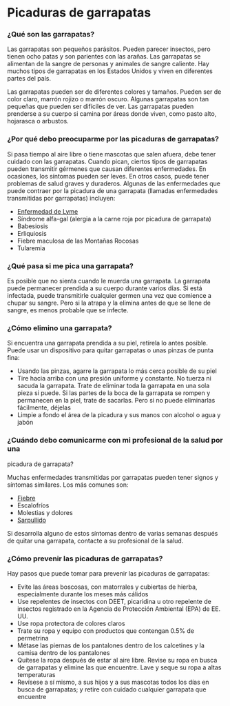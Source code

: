 Picaduras de garrapatas
=======================


### ¿Qué son las garrapatas?


Las garrapatas son pequeños parásitos. Pueden parecer insectos, pero 
tienen ocho patas y son parientes con las arañas. Las garrapatas se alimentan 
de la sangre de personas y animales de sangre caliente. Hay muchos tipos de 
garrapatas en los Estados Unidos y viven en diferentes partes del país.


Las garrapatas pueden ser de diferentes colores y tamaños. Pueden ser 
de color claro, marrón rojizo o marrón oscuro. Algunas garrapatas son tan 
pequeñas que pueden ser difíciles de ver. Las garrapatas pueden prenderse a 
su cuerpo si camina por áreas donde viven, como pasto alto, hojarasca o 
arbustos.


### ¿Por qué debo preocuparme por las picaduras de garrapatas?


Si pasa tiempo al aire libre o tiene mascotas que salen afuera, debe tener 
cuidado con las garrapatas. Cuando pican, ciertos tipos de garrapatas pueden 
transmitir gérmenes que causan diferentes enfermedades. En ocasiones, los 
síntomas pueden ser leves. En otros casos, puede tener problemas de salud 
graves y duraderos. Algunas de las enfermedades que puede contraer por la 
picadura de una garrapata (llamadas enfermedades transmitidas por 
garrapatas) incluyen:


* [Enfermedad de Lyme](https://medlineplus.gov/spanish/lymedisease.html)
* Síndrome alfa-gal (alergia a la carne roja por picadura de garrapata)
* Babesiosis
* Erliquiosis
* Fiebre maculosa de las Montañas Rocosas
* Tularemia


### ¿Qué pasa si me pica una garrapata?


Es posible que no sienta cuando le muerda una garrapata. La garrapata puede permanecer prendida a su cuerpo durante varios días. Si está infectada, 
puede transmitirle cualquier germen una vez que comience a chupar su 
sangre. Pero si la atrapa y la elimina antes de que se llene de sangre, es 
menos probable que se infecte.


### ¿Cómo elimino una garrapata?


Si encuentra una garrapata prendida a su piel, retírela lo antes posible. 
Puede usar un dispositivo para quitar garrapatas o unas pinzas de punta 
fina:


* Usando las pinzas, agarre la garrapata lo más cerca posible de su piel
* Tire hacia arriba con una presión uniforme y constante. No tuerza ni 
sacuda la garrapata. Trate de eliminar toda la garrapata en una sola pieza si 
puede. Si las partes de la boca de la garrapata se rompen y permanecen en la 
piel, trate de sacarlas. Pero si no puede eliminarlas fácilmente, déjelas
* Limpie a fondo el área de la picadura y sus manos con alcohol o agua y 
jabón


### ¿Cuándo debo comunicarme con mi profesional de la salud por una 
picadura de garrapata?


Muchas enfermedades transmitidas por garrapatas pueden tener signos y 
síntomas similares. Los más comunes son:


* [Fiebre](https://medlineplus.gov/spanish/fever.html)
* Escalofríos
* Molestias y dolores
* [Sarpullido](https://medlineplus.gov/spanish/rashes.html)


Si desarrolla alguno de estos síntomas dentro de varias semanas después 
de quitar una garrapata, contacte a su profesional de la salud.


### ¿Cómo prevenir las picaduras de garrapatas?


Hay pasos que puede tomar para prevenir las picaduras de garrapatas:


* Evite las áreas boscosas, con matorrales y cubiertas de hierba, 
especialmente durante los meses más cálidos
* Use repelentes de insectos con DEET, picaridina u otro repelente de 
insectos registrado en la Agencia de Protección Ambiental (EPA) de EE. UU.
* Use ropa protectora de colores claros
* Trate su ropa y equipo con productos que contengan 0.5% de permetrina
* Métase las piernas de los pantalones dentro de los calcetines y la camisa 
dentro de los pantalones
* Quítese la ropa después de estar al aire libre. Revise su ropa en busca de 
garrapatas y elimine las que encuentre. Lave y seque su ropa a altas 
temperaturas
* Revísese a sí mismo, a sus hijos y a sus mascotas todos los días en busca 
de garrapatas; y retire con cuidado cualquier garrapata que encuentre
